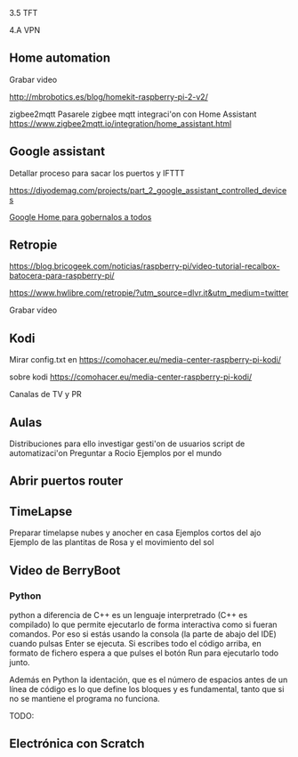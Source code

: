 
3.5 TFT

4.A VPN

## Home automation

Grabar video

http://mbrobotics.es/blog/homekit-raspberry-pi-2-v2/


zigbee2mqtt Pasarele zigbee mqtt
integraci'on con Home Assistant https://www.zigbee2mqtt.io/integration/home_assistant.html


## Google assistant

Detallar proceso para sacar los puertos y IFTTT

https://diyodemag.com/projects/part_2_google_assistant_controlled_devices



[Google Home para gobernalos a todos](https://www.youtube.com/watch?v=0i8ROl1KS3Y&list=PLFe_vhJmgS_51XlV_a5Atl1Re4fJA_b-d&index=24)

## Retropie

https://blog.bricogeek.com/noticias/raspberry-pi/video-tutorial-recalbox-batocera-para-raspberry-pi/


https://www.hwlibre.com/retropie/?utm_source=dlvr.it&utm_medium=twitter

Grabar vídeo

## Kodi

Mirar config.txt en https://comohacer.eu/media-center-raspberry-pi-kodi/

sobre kodi https://comohacer.eu/media-center-raspberry-pi-kodi/

Canalas de TV y PR

## Aulas

Distribuciones para ello
investigar gesti'on de usuarios
script de automatizaci'on Preguntar a Rocio
Ejemplos por el mundo

## Abrir puertos router


## TimeLapse

Preparar timelapse nubes y anocher en casa
Ejemplos cortos del ajo
Ejemplo de las plantitas de Rosa y el movimiento del sol


## Video de BerryBoot


### Python

python a diferencia de C++ es un lenguaje interpretrado (C++ es compilado)  lo que permite ejecutarlo de forma interactiva como si fueran comandos. Por eso si estás usando la consola (la parte de abajo del IDE) cuando pulsas Enter se ejecuta. Si escribes todo el código arriba, en formato de fichero espera a que pulses el botón Run para ejecutarlo todo junto.

Además en Python la identación, que es el número de espacios antes de un línea de código es lo que define los bloques y es fundamental, tanto que si no se mantiene el programa no funciona.


TODO:



## Electrónica con Scratch